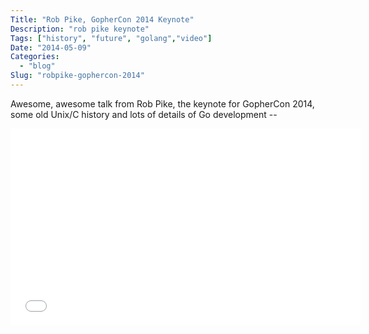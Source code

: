 ```yaml
---
Title: "Rob Pike, GopherCon 2014 Keynote"
Description: "rob pike keynote"
Tags: ["history", "future", "golang","video"]
Date: "2014-05-09"
Categories:
  - "blog"
Slug: "robpike-gophercon-2014"
---
```


Awesome, awesome talk from Rob Pike, the keynote for GopherCon 2014, some old Unix/C history and lots of details of Go development --

<div class="video-container">
<iframe width="560" height="315" src="//www.youtube.com/embed/VoS7DsT1rdM#t=1298" frameborder="0" allowfullscreen></iframe>
</div>

